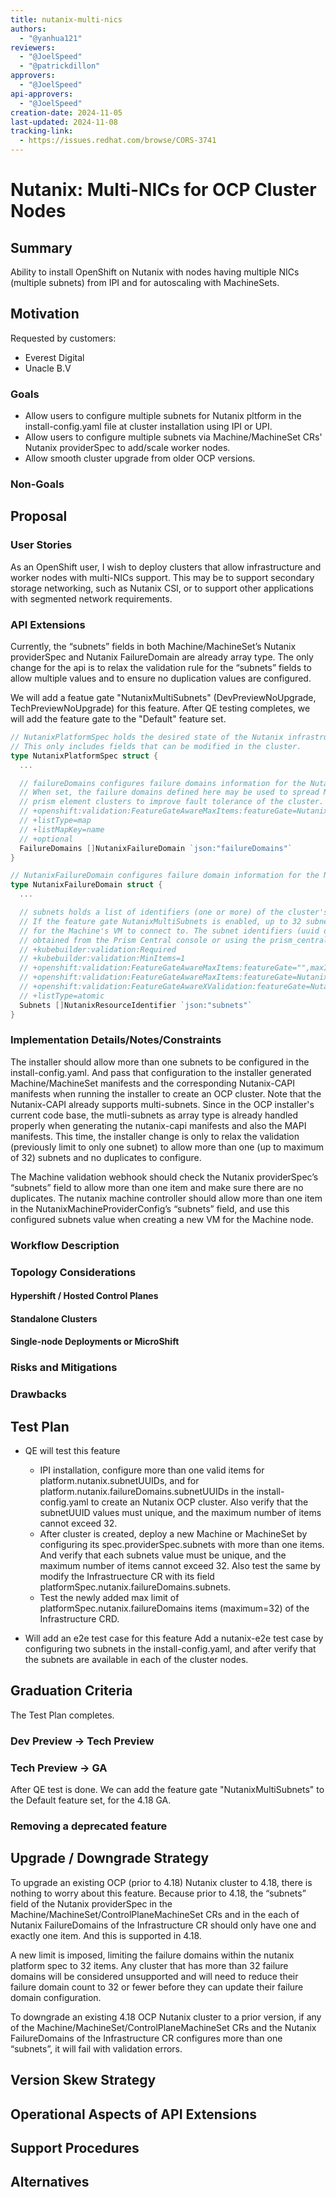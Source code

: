 ```yaml
---
title: nutanix-multi-nics
authors:
  - "@yanhua121"
reviewers:
  - "@JoelSpeed"
  - "@patrickdillon"
approvers:
  - "@JoelSpeed"
api-approvers:
  - "@JoelSpeed"
creation-date: 2024-11-05
last-updated: 2024-11-08
tracking-link:
  - https://issues.redhat.com/browse/CORS-3741
---
```


# Nutanix: Multi-NICs for OCP Cluster Nodes

## Summary

Ability to install OpenShift on Nutanix with nodes having multiple NICs (multiple subnets) from IPI and for autoscaling with MachineSets.

## Motivation

Requested by customers:
- Everest Digital
- Unacle B.V

### Goals

- Allow users to configure multiple subnets for Nutanix pltform in the install-config.yaml file at cluster installation using IPI or UPI.
- Allow users to configure multiple subnets via Machine/MachineSet CRs' Nutanix providerSpec to add/scale worker nodes.
- Allow smooth cluster upgrade from older OCP versions. 

### Non-Goals

## Proposal

### User Stories

As an OpenShift user, I wish to deploy clusters that allow infrastructure and worker nodes with multi-NICs support. This may be to support secondary storage networking, such as Nutanix CSI, or to support other applications with segmented network requirements.

### API Extensions

Currently, the “subnets” fields in both Machine/MachineSet’s Nutanix providerSpec and Nutanix FailureDomain are already array type. The only change for the api is to relax the validation rule for the “subnets” fields to allow multiple values and to ensure no duplication values are configured.

We will add a featue gate "NutanixMultiSubnets" (DevPreviewNoUpgrade, TechPreviewNoUpgrade) for this feature. After QE testing completes, we will add the feature gate to the "Default" feature set.

```go
// NutanixPlatformSpec holds the desired state of the Nutanix infrastructure provider.
// This only includes fields that can be modified in the cluster.
type NutanixPlatformSpec struct {
  ...

  // failureDomains configures failure domains information for the Nutanix platform.
  // When set, the failure domains defined here may be used to spread Machines across
  // prism element clusters to improve fault tolerance of the cluster.
  // +openshift:validation:FeatureGateAwareMaxItems:featureGate=NutanixMultiSubnets,maxItems=32
  // +listType=map
  // +listMapKey=name
  // +optional
  FailureDomains []NutanixFailureDomain `json:"failureDomains"`
}

// NutanixFailureDomain configures failure domain information for the Nutanix platform.
type NutanixFailureDomain struct {
  ...

  // subnets holds a list of identifiers (one or more) of the cluster's network subnets
  // If the feature gate NutanixMultiSubnets is enabled, up to 32 subnets may be configured.
  // for the Machine's VM to connect to. The subnet identifiers (uuid or name) can be
  // obtained from the Prism Central console or using the prism_central API.
  // +kubebuilder:validation:Required
  // +kubebuilder:validation:MinItems=1
  // +openshift:validation:FeatureGateAwareMaxItems:featureGate="",maxItems=1
  // +openshift:validation:FeatureGateAwareMaxItems:featureGate=NutanixMultiSubnets,maxItems=32
  // +openshift:validation:FeatureGateAwareXValidation:featureGate=NutanixMultiSubnets,rule="self.all(x, self.exists_one(y, x == y))",message="each subnet must be unique"
  // +listType=atomic
  Subnets []NutanixResourceIdentifier `json:"subnets"`
}
```

### Implementation Details/Notes/Constraints

The installer should allow more than one subnets to be configured in the install-config.yaml. And pass that configuration to the installer generated Machine/MachineSet manifests and the corresponding Nutanix-CAPI manifests when running the installer to create an OCP cluster. Note that the Nutanix-CAPI already supports multi-subnets. Since in the OCP installer's current code base, the mutli-subnets as array type is already handled properly when generating the nutanix-capi manifests and also the MAPI manifests. This time, the installer change is only to relax the validation (previously limit to only one subnet) to allow more than one (up to maximum of 32) subnets and no duplicates to configure. 

The Machine validation webhook should check the Nutanix providerSpec’s “subnets” field to allow more than one item and make sure there are no duplicates.
The nutanix machine controller should allow more than one item in the NutanixMachineProviderConfig’s “subnets” field, and use this configured subnets value when creating a new VM for the Machine node. 

### Workflow Description

### Topology Considerations

#### Hypershift / Hosted Control Planes

#### Standalone Clusters

#### Single-node Deployments or MicroShift

### Risks and Mitigations

### Drawbacks

## Test Plan

- QE will test this feature
  - IPI installation, configure more than one valid items for platform.nutanix.subnetUUIDs, and for platform.nutanix.failureDomains.subnetUUIDs in the install-config.yaml to create an Nutanix OCP cluster. Also verify that the subnetUUID values must unique, and the maximum number of items cannot exceed 32. 
  - After cluster is created, deploy a new Machine or MachineSet by configuring its spec.providerSpec.subnets with more than one items. And verify that each subnets value must be unique, and the maximum number of items cannot exceed 32. Also test the same by modify the Infrastruecture CR with its field platformSpec.nutanix.failureDomains.subnets.
  - Test the newly added  max limit of platformSpec.nutanix.failureDomains items (maximum=32) of the Infrastructure CRD.

- Will add an e2e test case for this feature
Add a nutanix-e2e test case by configuring two subnets in the install-config.yaml, and after verify that the subnets are available in each of the cluster nodes.

## Graduation Criteria

The Test Plan completes.

### Dev Preview -> Tech Preview

### Tech Preview -> GA

After QE test is done. We can add the feature gate "NutanixMultiSubnets" to the Default feature set, for the 4.18 GA.

### Removing a deprecated feature

## Upgrade / Downgrade Strategy 

To upgrade an existing OCP (prior to 4.18) Nutanix cluster to 4.18, there is nothing to worry about this feature. Because prior to 4.18, the “subnets” field of the Nutanix providerSpec in the Machine/MachineSet/ControlPlaneMachineSet CRs and in the each of Nutanix FailureDomains of the Infrastructure CR should only have one and exactly one item. And this is supported in 4.18.

A new limit is imposed, limiting the failure domains within the nutanix platform spec to 32 items. Any cluster that has more than 32 failure domains will be considered unsupported and will need to reduce their failure domain count to 32 or fewer before they can update their failure domain configuration.

To downgrade an existing 4.18 OCP Nutanix cluster to a prior version, if any of the Machine/MachineSet/ControlPlaneMachineSet CRs and the Nutanix FailureDomains of the Infrastructure CR configures more than one “subnets”, it will fail with validation errors.

## Version Skew Strategy

## Operational Aspects of API Extensions

## Support Procedures

## Alternatives


